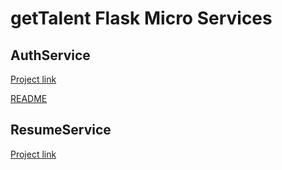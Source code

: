 getTalent Flask Micro Services
==============================

AuthService
-----------
[Project link](/tree/master/AuthService)

[README](www.github.com/Veechi/Resume-Parser/tree/master/AuthService/README.md)

ResumeService
-------------
[Project link](www.github.com/Veechi/Resume-Parser/tree/master/ResumeService)